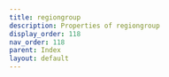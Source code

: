 ```yaml
---
title: regiongroup
description: Properties of regiongroup
display_order: 118
nav_order: 118
parent: Index
layout: default
---
```



